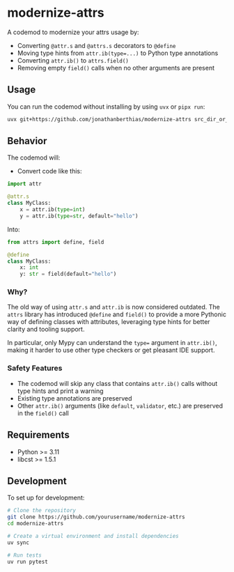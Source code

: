 # modernize-attrs

A codemod to modernize your attrs usage by:
- Converting `@attr.s` and `@attrs.s` decorators to `@define`
- Moving type hints from `attr.ib(type=...)` to Python type annotations
- Converting `attr.ib()` to `attrs.field()`
- Removing empty `field()` calls when no other arguments are present

## Usage

You can run the codemod without installing by using `uvx` or `pipx run`:
```bash
uvx git+https://github.com/jonathanberthias/modernize-attrs src_dir_or_file
```

## Behavior

The codemod will:
- Convert code like this:
```python
import attr

@attr.s
class MyClass:
    x = attr.ib(type=int)
    y = attr.ib(type=str, default="hello")
```

Into:
```python
from attrs import define, field

@define
class MyClass:
    x: int
    y: str = field(default="hello")
```

### Why?

The old way of using `attr.s` and `attr.ib` is now considered outdated. The `attrs` library has introduced `@define` and `field()` to provide a more Pythonic way of defining classes with attributes, leveraging type hints for better clarity and tooling support.

In particular, only Mypy can understand the `type=` argument in `attr.ib()`, making it harder to use other type checkers or get pleasant IDE support.

### Safety Features

- The codemod will skip any class that contains `attr.ib()` calls without type hints and print a warning
- Existing type annotations are preserved
- Other `attr.ib()` arguments (like `default`, `validator`, etc.) are preserved in the `field()` call

## Requirements

- Python >= 3.11
- libcst >= 1.5.1

## Development

To set up for development:

```bash
# Clone the repository
git clone https://github.com/yourusername/modernize-attrs
cd modernize-attrs

# Create a virtual environment and install dependencies
uv sync

# Run tests
uv run pytest
```
